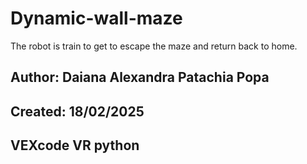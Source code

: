 # Dynamic-wall-maze
The robot is train to get to escape the maze and return back to home. 
## Author: Daiana Alexandra Patachia Popa
## Created: 18/02/2025
## VEXcode VR python 
